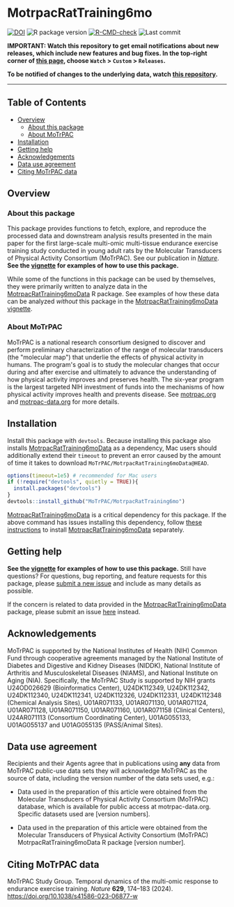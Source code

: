 # MotrpacRatTraining6mo

<!-- badges: start -->
[![DOI](https://zenodo.org/badge/484523750.svg)](https://zenodo.org/badge/latestdoi/484523750)
![R package version](https://img.shields.io/github/r-package/v/MoTrPAC/MotrpacRatTraining6mo?label=R%20package)
[![R-CMD-check](https://github.com/MoTrPAC/MotrpacRatTraining6mo/actions/workflows/R-CMD-check.yaml/badge.svg)](https://github.com/MoTrPAC/MotrpacRatTraining6mo/actions/workflows/R-CMD-check.yaml)
![Last commit](https://img.shields.io/github/last-commit/MoTrPAC/MotrpacRatTraining6mo/main)
<!-- badges: end -->

**IMPORTANT: Watch this repository to get email notifications about new releases, which
include new features and bug fixes. In the top-right corner of [this page](https://github.com/MoTrPAC/MotrpacRatTraining6mo), 
choose `Watch` > `Custom` > `Releases`.**  

**To be notified of changes to the underlying data, watch [this repository](https://github.com/MoTrPAC/MotrpacRatTraining6moData).**  

***

## Table of Contents
* [Overview](#overview)
  * [About this package](#about-this-package)
  * [About MoTrPAC](#about-motrpac)
* [Installation](#installation)
* [Getting help](#getting-help)
* [Acknowledgements](#acknowledgements)
* [Data use agreement](#data-use-agreement)
* [Citing MoTrPAC data](#citing-motrpac-data)

## Overview

### About this package 
This package provides functions to fetch, explore, and reproduce the processed data and downstream
analysis results presented in the main paper for the first 
large-scale multi-omic multi-tissue endurance exercise training study conducted 
in young adult rats by the Molecular Transducers of Physical Activity Consortium 
(MoTrPAC). See our publication in [*Nature*](https://www.nature.com/articles/s41586-023-06877-w).
**See the [vignette](https://motrpac.github.io/MotrpacRatTraining6mo/articles/MotrpacRatTraining6mo.html) for examples of how to use this package.**

While some of the functions in this package can be used by themselves, they
were primarily written to analyze data in the 
[MotrpacRatTraining6moData](https://motrpac.github.io/MotrpacRatTraining6moData)
R package. See examples of how these data can be analyzed *without* this package in the 
[MotrpacRatTraining6moData vignette](https://motrpac.github.io/MotrpacRatTraining6moData/articles/MotrpacRatTraining6moData.html).

### About MoTrPAC
MoTrPAC is a national research consortium designed to discover and perform 
preliminary characterization of the range of molecular transducers (the 
"molecular map") that underlie the effects of physical activity in humans. 
The program's goal is to study the molecular changes that occur during and after 
exercise and ultimately to advance the understanding of how physical activity 
improves and preserves health. The six-year program is the largest targeted NIH 
investment of funds into the mechanisms of how physical activity improves health 
and prevents disease. See [motrpac.org](https://www.motrpac.org/) and 
[motrpac-data.org](https://motrpac-data.org/) for more details. 

## Installation
Install this package with `devtools`. Because installing this package also installs 
[MotrpacRatTraining6moData](https://motrpac.github.io/MotrpacRatTraining6moData) as a dependency, 
Mac users should additionally extend their `timeout` to prevent an error caused by the amount of time
it takes to download `MoTrPAC/MotrpacRatTraining6moData@HEAD`. 
```r
options(timeout=1e5) # recommended for Mac users
if (!require("devtools", quietly = TRUE)){
  install.packages("devtools")
}
devtools::install_github("MoTrPAC/MotrpacRatTraining6mo")
```

[MotrpacRatTraining6moData](https://motrpac.github.io/MotrpacRatTraining6moData)
is a critical dependency for this package. If the above command has issues installing
this dependency, follow [these instructions](https://motrpac.github.io/MotrpacRatTraining6moData/index.html#installation) to install 
[MotrpacRatTraining6moData](https://motrpac.github.io/MotrpacRatTraining6moData)
separately. 

## Getting help 
**See the [vignette](https://motrpac.github.io/MotrpacRatTraining6mo/articles/MotrpacRatTraining6mo.html) 
for examples of how to use this package.**
Still have questions? For questions, bug reporting, and feature requests for this package, please 
[submit a new issue](https://github.com/MoTrPAC/MotrpacRatTraining6mo/issues) 
and include as many details as possible. 

If the concern is related to data provided in the 
[MotrpacRatTraining6moData](https://motrpac.github.io/MotrpacRatTraining6moData)
package, please submit an issue 
[here](https://github.com/MoTrPAC/MotrpacRatTraining6moData/issues) instead. 

## Acknowledgements 
MoTrPAC is supported by the National Institutes of Health (NIH) Common
Fund through cooperative agreements managed by the National Institute of Diabetes and
Digestive and Kidney Diseases (NIDDK), National Institute of Arthritis and Musculoskeletal
Diseases (NIAMS), and National Institute on Aging (NIA). 
Specifically, the MoTrPAC Study is supported by NIH grants U24OD026629 (Bioinformatics Center), 
U24DK112349, U24DK112342, U24DK112340, U24DK112341, U24DK112326, U24DK112331, U24DK112348 (Chemical Analysis Sites), 
U01AR071133, U01AR071130, U01AR071124, U01AR071128, U01AR071150, U01AR071160, U01AR071158 (Clinical Centers), 
U24AR071113 (Consortium Coordinating Center), U01AG055133, U01AG055137 and U01AG055135 (PASS/Animal Sites).

## Data use agreement 
Recipients and their Agents agree that in publications using **any** data from MoTrPAC public-use data sets 
they will acknowledge MoTrPAC as the source of data, including the version number of the data sets used, e.g.:

* Data used in the preparation of this article were obtained from the Molecular Transducers of Physical Activity 
Consortium (MoTrPAC) database, which is available for public access at motrpac-data.org. 
Specific datasets used are [version numbers].

* Data used in the preparation of this article were obtained from the Molecular Transducers of Physical Activity 
Consortium (MoTrPAC) MotrpacRatTraining6moData R package [version number]. 

## Citing MoTrPAC data
MoTrPAC Study Group. Temporal dynamics of the multi-omic response to endurance exercise training. *Nature* **629**, 174–183 (2024). https://doi.org/10.1038/s41586-023-06877-w
